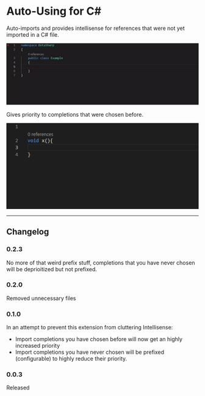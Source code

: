 # Auto-Using for C#
Auto-imports and provides intellisense for references that were not yet imported in a C# file. 

![Sample](demo.gif)

Gives priority to completions that were chosen before.

![Memory](memory.gif)



----


## Changelog

### 0.2.3 
No more of that weird prefix stuff, completions that you have never chosen will be deprioitized but not prefixed. 

### 0.2.0
Removed unnecessary files

### 0.1.0
In an attempt to prevent this extension from cluttering Intellisense:
- Import completions you have chosen before will now get an highly increased priority
- Import completions you have never chosen will be prefixed (configurable) to highly reduce their priority.

### 0.0.3
Released
